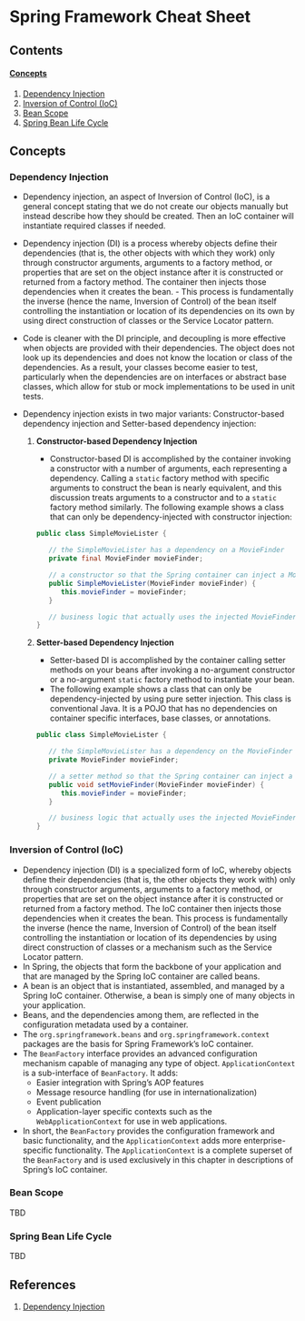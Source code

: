 # Spring Framework Cheat Sheet

## Contents

#### [Concepts](#concepts-1)

1. [Dependency Injection](#dependency-injection)
1. [Inversion of Control (IoC)](#inversion-of-control-ioc)
1. [Bean Scope](#bean-scope)
1. [Spring Bean Life Cycle](#spring-bean-life-cycle)

## Concepts

### Dependency Injection

- Dependency injection, an aspect of Inversion of Control (IoC), is a general concept stating that we do not create our objects manually but instead describe how they should be created. Then an IoC container will instantiate required classes if needed.
- Dependency injection (DI) is a process whereby objects define their dependencies (that is, the other objects with which they work) only through constructor arguments, arguments to a factory method, or properties that are set on the object instance after it is constructed or returned from a factory method. The container then injects those dependencies when it creates the bean. - This process is fundamentally the inverse (hence the name, Inversion of Control) of the bean itself controlling the instantiation or location of its dependencies on its own by using direct construction of classes or the Service Locator pattern.
- Code is cleaner with the DI principle, and decoupling is more effective when objects are provided with their dependencies. The object does not look up its dependencies and does not know the location or class of the dependencies. As a result, your classes become easier to test, particularly when the dependencies are on interfaces or abstract base classes, which allow for stub or mock implementations to be used in unit tests.
- Dependency injection exists in two major variants: Constructor-based dependency injection and Setter-based dependency injection:

  1.  **Constructor-based Dependency Injection**

      - Constructor-based DI is accomplished by the container invoking a constructor with a number of arguments, each representing a dependency. Calling a `static` factory method with specific arguments to construct the bean is nearly equivalent, and this discussion treats arguments to a constructor and to a `static` factory method similarly. The following example shows a class that can only be dependency-injected with constructor injection:

      ```java
      public class SimpleMovieLister {

         // the SimpleMovieLister has a dependency on a MovieFinder
         private final MovieFinder movieFinder;

         // a constructor so that the Spring container can inject a MovieFinder
         public SimpleMovieLister(MovieFinder movieFinder) {
            this.movieFinder = movieFinder;
         }

         // business logic that actually uses the injected MovieFinder is omitted...
      }
      ```

  1.  **Setter-based Dependency Injection**

      - Setter-based DI is accomplished by the container calling setter methods on your beans after invoking a no-argument constructor or a no-argument `static` factory method to instantiate your bean.
      - The following example shows a class that can only be dependency-injected by using pure setter injection. This class is conventional Java. It is a POJO that has no dependencies on container specific interfaces, base classes, or annotations.

      ```java
      public class SimpleMovieLister {

         // the SimpleMovieLister has a dependency on the MovieFinder
         private MovieFinder movieFinder;

         // a setter method so that the Spring container can inject a MovieFinder
         public void setMovieFinder(MovieFinder movieFinder) {
            this.movieFinder = movieFinder;
         }

         // business logic that actually uses the injected MovieFinder is omitted...
      }
      ```

### Inversion of Control (IoC)

- Dependency injection (DI) is a specialized form of IoC, whereby objects define their dependencies (that is, the other objects they work with) only through constructor arguments, arguments to a factory method, or properties that are set on the object instance after it is constructed or returned from a factory method. The IoC container then injects those dependencies when it creates the bean. This process is fundamentally the inverse (hence the name, Inversion of Control) of the bean itself controlling the instantiation or location of its dependencies by using direct construction of classes or a mechanism such as the Service Locator pattern.
- In Spring, the objects that form the backbone of your application and that are managed by the Spring IoC container are called beans.
- A bean is an object that is instantiated, assembled, and managed by a Spring IoC container. Otherwise, a bean is simply one of many objects in your application.
- Beans, and the dependencies among them, are reflected in the configuration metadata used by a container.
- The `org.springframework.beans` and `org.springframework.context` packages are the basis for Spring Framework’s IoC container.
- The `BeanFactory` interface provides an advanced configuration mechanism capable of managing any type of object. `ApplicationContext` is a sub-interface of `BeanFactory`. It adds:
  - Easier integration with Spring’s AOP features
  - Message resource handling (for use in internationalization)
  - Event publication
  - Application-layer specific contexts such as the `WebApplicationContext` for use in web applications.
- In short, the `BeanFactory` provides the configuration framework and basic functionality, and the `ApplicationContext` adds more enterprise-specific functionality. The `ApplicationContext` is a complete superset of the `BeanFactory` and is used exclusively in this chapter in descriptions of Spring’s IoC container.

### Bean Scope

TBD

### Spring Bean Life Cycle

TBD

## References

1. [Dependency Injection](https://docs.spring.io/spring-framework/reference/core/beans/dependencies/factory-collaborators.html)
